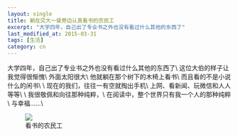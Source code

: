 ```yaml
---
layout: single
title: 躺在交大一餐旁边认真看书的农民工
excerpt: "大学四年，自己出了专业书之外也没有看过什么其他的东西了"
last_modified_at: 2015-03-31
tags: [生活]
category: cn
---
```

大学四年，自己出了专业书之外也没有看过什么其他的东西了\\
这位大伯的样子让我觉得很惭愧\\
外面太阳很大\\
他就躺在那个树下的木椅上看书\\
而且看的不是小说什么的闲书\\
\\
现在的我们，往往一有空就掏出手机\\
上网、看新闻、玩微信和人人等等\\
\\
我很敬佩和向往那种纯粹，\\
在阅读中，整个世界只有我一个人的那种纯粹\\
与幸福……\\

<figure>
  <a href="http://{{ site.url }}/images/oldposts/17037126362_645d220b5d_o.jpg"><img src="http://{{ site.url }}/images/oldposts/17037126362_645d220b5d_o.jpg"></a>
  <figcaption>看书的农民工</figcaption>
</figure>